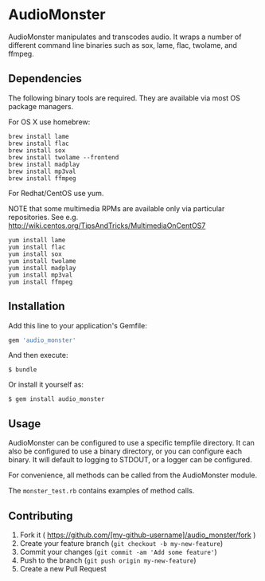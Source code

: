 # AudioMonster

AudioMonster manipulates and transcodes audio.
It wraps a number of different command line binaries such as sox, lame, flac, twolame, and ffmpeg.

## Dependencies

The following binary tools are required. They are available via most OS package managers. 

For OS X use homebrew:

```
brew install lame
brew install flac
brew install sox
brew install twolame --frontend
brew install madplay
brew install mp3val
brew install ffmpeg
```

For Redhat/CentOS use yum. 

NOTE that some multimedia RPMs are available only via particular repositories. See e.g.
http://wiki.centos.org/TipsAndTricks/MultimediaOnCentOS7

```
yum install lame
yum install flac
yum install sox 
yum install twolame 
yum install madplay
yum install mp3val
yum install ffmpeg
```

## Installation

Add this line to your application's Gemfile:

```ruby
gem 'audio_monster'
```

And then execute:

    $ bundle

Or install it yourself as:

    $ gem install audio_monster

## Usage

AudioMonster can be configured to use a specific tempfile directory.
It can also be configured to use a binary directory, or you can configure each binary.
It will default to logging to STDOUT, or a logger can be configured.

For convenience, all methods can be called from the AudioMonster module.

The `monster_test.rb` contains examples of method calls.

## Contributing

1. Fork it ( https://github.com/[my-github-username]/audio_monster/fork )
2. Create your feature branch (`git checkout -b my-new-feature`)
3. Commit your changes (`git commit -am 'Add some feature'`)
4. Push to the branch (`git push origin my-new-feature`)
5. Create a new Pull Request
